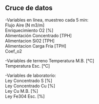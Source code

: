 ## Cruce de datos

-Variables en línea, muestreo cada 5 min:  
Flujo Aire [N m3/m]  
Enriquecimiento O2 [%]  
Alimentación Concentrado [TPH]  
Alimentacion Si02 [TPH]  
Alimentacion Carga Fria [TPH]  
Coef_o2  

-Variables de terreno
Temperatura M.B. [°C]  
Temperatura Esc. [°C]  

-Variables de laboratorio:  
Ley Concentrado S [%]  
Ley Concentrado Cu [%]  
Ley Cu M.B. [%]  
Ley Fe304 Esc. [%]  
 
